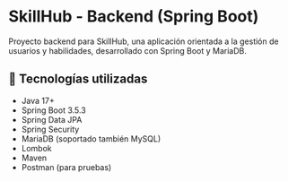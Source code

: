 # SkillHub - Backend (Spring Boot)

Proyecto backend para SkillHub, una aplicación orientada a la gestión de usuarios y habilidades, desarrollado con Spring Boot y MariaDB.

## 🚀 Tecnologías utilizadas

- Java 17+
- Spring Boot 3.5.3
- Spring Data JPA
- Spring Security
- MariaDB (soportado también MySQL)
- Lombok
- Maven
- Postman (para pruebas)
